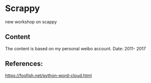 # Scrappy
new workshop on scappy
## Content
 The content is based on my personal weibo account.
 Date: 2011- 2017


## References:
https://foofish.net/python-word-cloud.html

